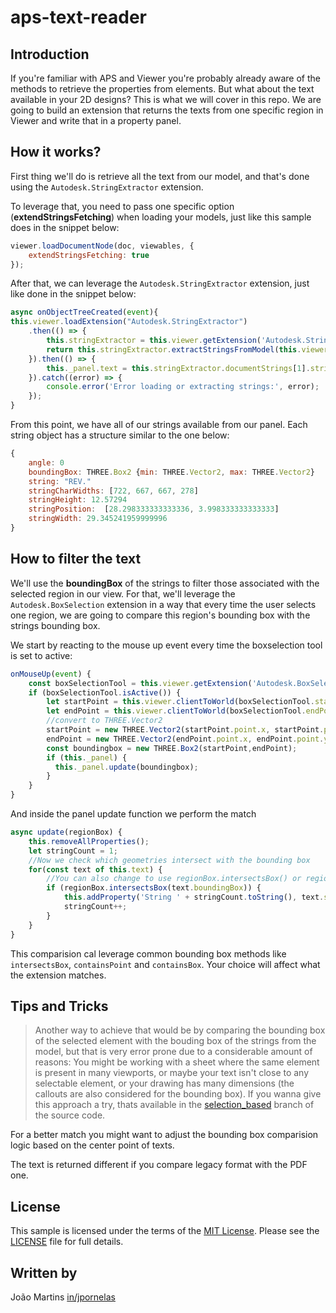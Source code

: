 # aps-text-reader

## Introduction

If you're familiar with APS and Viewer you're probably already aware of the methods to retrieve the properties from elements. But what about the text available in your 2D designs? This is what we will cover in this repo.
We are going to build an extension that returns the texts from one specific region in Viewer and write that in a property panel.

## How it works?

First thing we'll do is retrieve all the text from our model, and that's done using the `Autodesk.StringExtractor` extension.

To leverage that, you need to pass one specific option (**extendStringsFetching**) when loading your models, just like this sample does in the snippet below:

```js
viewer.loadDocumentNode(doc, viewables, {
    extendStringsFetching: true
});
```

After that, we can leverage the `Autodesk.StringExtractor` extension, just like done in the snippet below:

```js
async onObjectTreeCreated(event){
this.viewer.loadExtension("Autodesk.StringExtractor")
    .then(() => {
        this.stringExtractor = this.viewer.getExtension('Autodesk.StringExtractor');
        return this.stringExtractor.extractStringsFromModel(this.viewer.model);
    }).then(() => {
        this._panel.text = this.stringExtractor.documentStrings[1].strings;
    }).catch((error) => {
        console.error('Error loading or extracting strings:', error);
    });
}
```

From this point, we have all of our strings available from our panel.
Each  string object has a structure similar to the one below:
```js
{
    angle: 0
    boundingBox: THREE.Box2 {min: THREE.Vector2, max: THREE.Vector2}
    string: "REV."
    stringCharWidths: [722, 667, 667, 278]
    stringHeight: 12.57294
    stringPosition:  [28.298333333333336, 3.998333333333333]
    stringWidth: 29.345241959999996
}
```

## How to filter the text

We'll use the **boundingBox** of the strings to filter those associated with the selected region in our view.
For that, we'll leverage the `Autodesk.BoxSelection` extension in a way that every time the user selects one region, we are going to compare this region's bounding box with the strings bounding box.

We start by reacting to the mouse up event every time the boxselection tool is set to active:

```js
onMouseUp(event) {
    const boxSelectionTool = this.viewer.getExtension('Autodesk.BoxSelection').boxSelectionTool;
    if (boxSelectionTool.isActive()) {
        let startPoint = this.viewer.clientToWorld(boxSelectionTool.startPoint.x, boxSelectionTool.startPoint.y);
        let endPoint = this.viewer.clientToWorld(boxSelectionTool.endPoint.x, boxSelectionTool.endPoint.y);
        //convert to THREE.Vector2
        startPoint = new THREE.Vector2(startPoint.point.x, startPoint.point.y);
        endPoint = new THREE.Vector2(endPoint.point.x, endPoint.point.y);
        const boundingbox = new THREE.Box2(startPoint,endPoint);
        if (this._panel) {
          this._panel.update(boundingbox);
        }
    }
}
```

And inside the panel update function we perform the match

```js
async update(regionBox) {
    this.removeAllProperties();
    let stringCount = 1;
    //Now we check which geometries intersect with the bounding box
    for(const text of this.text) {
        //You can also change to use regionBox.intersectsBox() or regionBox.containsPoint() or regionBox.containsBox() if you want to check for containment instead of intersection 
        if (regionBox.intersectsBox(text.boundingBox)) {
            this.addProperty('String ' + stringCount.toString(), text.string, 'PDF Text');
            stringCount++;
        }
    }
}
```

This comparision cal leverage common bounding box methods like `intersectsBox`, `containsPoint` and `containsBox`. Your choice will affect what the extension matches.

## Tips and Tricks

> Another way to achieve that would be by comparing the bounding box of the selected element with the bouding box of the strings from the model, but that is very error prone due to a considerable amount of reasons: You might be working with a sheet where the same element is present in many viewports, or maybe your text isn't close to any selectable element, or your drawing has many dimensions (the callouts are also considered for the bounding box).
If you wanna give this approach a try, thats available in the [selection_based](https://github.com/JoaoMartins-callmeJohn/aps-pdf-text-reader/tree/selection_based) branch of the source code.

For a better match you might want to adjust the bounding box comparision logic based on the center point of texts.

The text is returned different if you compare legacy format with the PDF one.

## License

This sample is licensed under the terms of the [MIT License](http://opensource.org/licenses/MIT). Please see the [LICENSE](LICENSE) file for full details.

## Written by

João Martins [in/jpornelas](https://linkedin.com/in/jpornelas)
